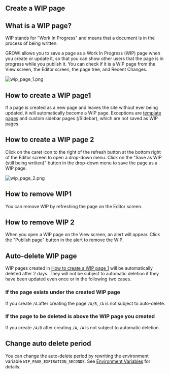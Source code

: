 ## Create a WIP page

## What is a WIP page?

WIP stands for "Work In Progress" and means that a document is in the process of being written.

GROWI allows you to save a page as a Work In Progress (WIP) page when you create or update it, so that you can show other users that the page is in progress while you publish it. You can check if it is a WIP page from the View screen, the Editor screen, the page tree, and Recent Changes.

<img :src="$withBase('/assets/images/en/wip_page_1.png')" alt="wip_page_1.png">

## How to create a WIP page1

If a page is created as a new page and leaves the site without ever being updated, it will automatically become a WIP page. Exceptions are [template pages](/en/guide/features/template.html) and custom sidebar pages (/Sidebar), which are not saved as WIP pages.

## How to create a WIP page 2

Click on the caret icon to the right of the refresh button at the bottom right of the Editor screen to open a drop-down menu. Click on the "Save as WIP (still being written)" button in the drop-down menu to save the page as a WIP page.

<img :src="$withBase('/assets/images/en/wip_page_2.png')" alt="wip_page_2.png">

## How to remove WIP1

You can remove WIP by refreshing the page on the Editor screen.

## How to remove WIP 2

When you open a WIP page on the View screen, an alert will appear. Click the "Publish page" button in the alert to remove the WIP.

## Auto-delete WIP page

WIP pages created in [How to create a WIP page 1](/en/guide/features/wip-page.html#how-to-create-a-wip-page1) will be automatically deleted after 2 days. They will not be subject to automatic deletion if they have been updated even once or in the following two cases.

### If the page exists under the created WIP page

If you create `/A` after creating the page `/A/B`, `/A` is not subject to auto-delete.

### If the page to be deleted is above the WIP page you created

If you create `/A/B` after creating `/A`, `/A` is not subject to automatic deletion.

<ContextualBlock context="docs-growi-org">

## Change auto delete period

You can change the auto-delete period by rewriting the environment variable `WIP_PAGE_EXPIRATION_SECONDS`.
See [Environment Variables](/en/admin-guide/admin-cookbook/env-vars) for details.

</ContextualBlock>
